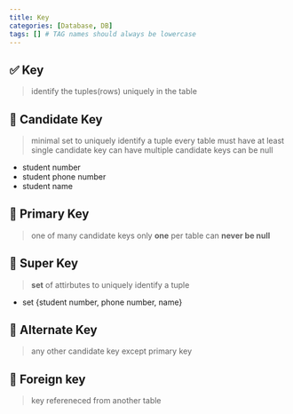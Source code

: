 ```yaml
---
title: Key
categories: [Database, DB]
tags: [] # TAG names should always be lowercase
---
```


## ✅ Key

> identify the tuples(rows) uniquely in the table

## 🔑 Candidate Key

> minimal set to uniquely identify a tuple
> every table must have at least single candidate key
> can have multiple candidate keys
> can be null

- student number
- student phone number
- student name

## 🔑 Primary Key

> one of many candidate keys
> only **one** per table
> can **never be null**

## 🔑 Super Key

> **set** of attirbutes to uniquely identify a tuple

- set {student number, phone number, name}

## 🔑 Alternate Key

> any other candidate key except primary key

## 🔑 Foreign key

> key refereneced from another table
